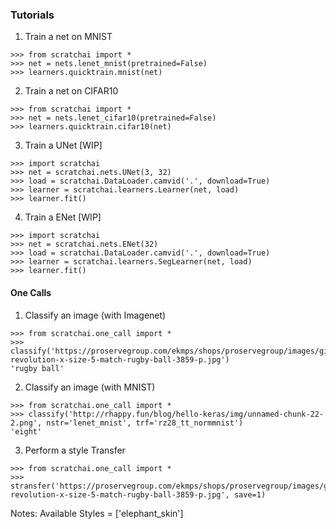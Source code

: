 ### Tutorials

1. Train a net on MNIST
```
>>> from scratchai import *
>>> net = nets.lenet_mnist(pretrained=False)
>>> learners.quicktrain.mnist(net)
```

2. Train a net on CIFAR10
```
>>> from scratchai import *
>>> net = nets.lenet_cifar10(pretrained=False)
>>> learners.quicktrain.cifar10(net)
```

3. Train a UNet [WIP]
```
>>> import scratchai
>>> net = scratchai.nets.UNet(3, 32)
>>> load = scratchai.DataLoader.camvid('.', download=True)
>>> learner = scratchai.learners.Learner(net, load)
>>> learner.fit()
```

4. Train a ENet [WIP]
```
>>> import scratchai
>>> net = scratchai.nets.ENet(32)
>>> load = scratchai.DataLoader.camvid('.', download=True)
>>> learner = scratchai.learners.SegLearner(net, load)
>>> learner.fit()
```

#### One Calls

1. Classify an image (with Imagenet)
```
>>> from scratchai.one_call import *
>>> classify('https://proservegroup.com/ekmps/shops/proservegroup/images/gilbert-revolution-x-size-5-match-rugby-ball-3859-p.jpg')
'rugby ball'
```

2. Classify an image (with MNIST)
```
>>> from scratchai.one_call import *
>>> classify('http://rhappy.fun/blog/hello-keras/img/unnamed-chunk-22-2.png', nstr='lenet_mnist', trf='rz28_tt_normmnist')
'eight'
```

3. Perform a style Transfer
```
>>> from scratchai.one_call import *
>>> stransfer('https://proservegroup.com/ekmps/shops/proservegroup/images/gilbert-revolution-x-size-5-match-rugby-ball-3859-p.jpg', save=1)
```
Notes: Available Styles = ['elephant_skin']
